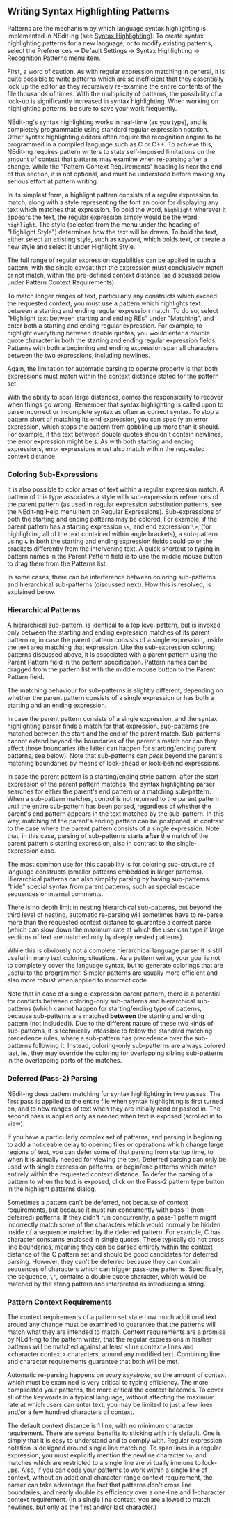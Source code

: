 
## Writing Syntax Highlighting Patterns

Patterns are the mechanism by which language syntax highlighting is
implemented in NEdit-ng (see [Syntax Highlighting](13.md)). To create
syntax highlighting patterns for a new language, or to modify existing
patterns, select the Preferences &rarr; Default Settings &rarr; Syntax
Highlighting &rarr; Recognition Patterns menu item.

First, a word of caution. As with regular expression matching in
general, it is quite possible to write patterns which are so inefficient
that they essentially lock up the editor as they recursively re-examine
the entire contents of the file thousands of times. With the
multiplicity of patterns, the possibility of a lock-up is significantly
increased in syntax highlighting. When working on highlighting patterns,
be sure to save your work frequently.

NEdit-ng's syntax highlighting works in real-time (as you type), and is
completely programmable using standard regular expression notation.
Other syntax highlighting editors often require the recognition engine
to be programmed in a compiled language such as C or C++. To achieve
this, NEdit-ng requires pattern writers to state self-imposed
limitations on the amount of context that patterns may examine when
re-parsing after a change. While the "Pattern Context Requirements"
heading is near the end of this section, it is not optional, and must be
understood before making any serious effort at pattern writing.

In its simplest form, a highlight pattern consists of a regular
expression to match, along with a style representing the font an color
for displaying any text which matches that expression. To bold the word,
`highlight` wherever it appears the text, the regular expression simply
would be the word `highlight`. The style (selected from the menu under
the heading of "Highlight Style") determines how the text will be drawn.
To bold the text, either select an existing style, such as `Keyword`,
which bolds text, or create a new style and select it under Highlight
Style.

The full range of regular expression capabilities can be applied in such
a pattern, with the single caveat that the expression must conclusively
match or not match, within the pre-defined context distance (as
discussed below under Pattern Context Requirements).

To match longer ranges of text, particularly any constructs which exceed
the requested context, you must use a pattern which highlights text
between a starting and ending regular expression match. To do so, select
"Highlight text between starting and ending REs" under "Matching", and
enter both a starting and ending regular expression. For example, to
highlight everything between double quotes, you would enter a double
quote character in both the starting and ending regular expression
fields. Patterns with both a beginning and ending expression span all
characters between the two expressions, including newlines.

Again, the limitation for automatic parsing to operate properly is that
both expressions must match within the context distance stated for the
pattern set.

With the ability to span large distances, comes the responsibility to
recover when things go wrong. Remember that syntax highlighting is
called upon to parse incorrect or incomplete syntax as often as correct
syntax. To stop a pattern short of matching its end expression, you can
specify an error expression, which stops the pattern from gobbling up
more than it should. For example, if the text between double quotes
shouldn't contain newlines, the error expression might be `$`. As with
both starting and ending expressions, error expressions must also match
within the requested context distance.

### Coloring Sub-Expressions

It is also possible to color areas of text within a regular expression
match. A pattern of this type associates a style with sub-expressions
references of the parent pattern (as used in regular expression
substitution patterns, see the NEdit-ng Help menu item on Regular
Expressions). Sub-expressions of both the starting and ending patterns
may be colored. For example, if the parent pattern has a starting
expression `\<`, and end expression `\>`, (for highlighting all of the
text contained within angle brackets), a sub-pattern using `&` in both
the starting and ending expression fields could color the brackets
differently from the intervening text. A quick shortcut to typing in
pattern names in the Parent Pattern field is to use the middle mouse
button to drag them from the Patterns list.

In some cases, there can be interference between coloring sub-patterns
and hierarchical sub-patterns (discussed next). How this is resolved, is
explained below.

### Hierarchical Patterns

A hierarchical sub-pattern, is identical to a top level pattern, but is
invoked only between the starting and ending expression matches of its
parent pattern or, in case the parent pattern consists of a single
expression, inside the text area matching that expression. Like the
sub-expression coloring patterns discussed above, it is associated with
a parent pattern using the Parent Pattern field in the pattern
specification. Pattern names can be dragged from the pattern list with
the middle mouse button to the Parent Pattern field.

The matching behaviour for sub-patterns is slightly different, depending
on whether the parent pattern consists of a single expression or has
both a starting and an ending expression.

In case the parent pattern consists of a single expression, and the
syntax highlighting parser finds a match for that expression,
sub-patterns are matched between the start and the end of the parent
match. Sub-patterns cannot extend beyond the boundaries of the parent's
match nor can they affect those boundaries (the latter can happen for
starting/ending parent patterns, see below). Note that sub-patterns can
*peek* beyond the parent's matching boundaries by means of look-ahead or
look-behind expressions.

In case the parent pattern is a starting/ending style pattern, after the
start expression of the parent pattern matches, the syntax highlighting
parser searches for either the parent's end pattern or a matching
sub-pattern. When a sub-pattern matches, control is not returned to the
parent pattern until the entire sub-pattern has been parsed, regardless
of whether the parent's end pattern appears in the text matched by the
sub-pattern. In this way, matching of the parent's ending pattern can be
postponed, in contrast to the case where the parent pattern consists of
a single expression. Note that, in this case, parsing of sub-patterns
starts **after** the match of the parent pattern's starting expression,
also in contrast to the single-expression case.

The most common use for this capability is for coloring sub-structure of
language constructs (smaller patterns embedded in larger patterns).
Hierarchical patterns can also simplify parsing by having sub-patterns
"hide" special syntax from parent patterns, such as special escape
sequences or internal comments.

There is no depth limit in nesting hierarchical sub-patterns, but beyond
the third level of nesting, automatic re-parsing will sometimes have to
re-parse more than the requested context distance to guarantee a correct
parse (which can slow down the maximum rate at which the user can type
if large sections of text are matched only by deeply nested patterns).

While this is obviously not a complete hierarchical language parser it
is still useful in many text coloring situations. As a pattern writer,
your goal is not to completely cover the language syntax, but to
generate colorings that are useful to the programmer. Simpler patterns
are usually more efficient and also more robust when applied to
incorrect code.

Note that in case of a single-expression parent pattern, there is a
potential for conflicts between coloring-only sub-patterns and
hierarchical sub-patterns (which cannot happen for starting/ending type
of patterns, because sub-patterns are matched **between** the starting
and ending pattern (not included)). Due to the different nature of these
two kinds of sub-patterns, it is technically infeasible to follow the
standard matching precedence rules, where a sub-pattern has precedence
over the sub-patterns following it. Instead, coloring-only sub-patterns
are always colored last, ie., they may override the coloring for
overlapping sibling sub-patterns in the overlapping parts of the
matches.

### Deferred (Pass-2) Parsing

NEdit-ng does pattern matching for syntax highlighting in two passes.
The first pass is applied to the entire file when syntax highlighting is
first turned on, and to new ranges of text when they are initially read
or pasted in. The second pass is applied only as needed when text is
exposed (scrolled in to view).

If you have a particularly complex set of patterns, and parsing is
beginning to add a noticeable delay to opening files or operations which
change large regions of text, you can defer some of that parsing from
startup time, to when it is actually needed for viewing the text.
Deferred parsing can only be used with single expression patterns, or
begin/end patterns which match entirely within the requested context
distance. To defer the parsing of a pattern to when the text is exposed,
click on the Pass-2 pattern type button in the highlight patterns
dialog.

Sometimes a pattern can't be deferred, not because of context
requirements, but because it must run concurrently with pass-1
(non-deferred) patterns. If they didn't run concurrently, a pass-1
pattern might incorrectly match some of the characters which would
normally be hidden inside of a sequence matched by the deferred pattern.
For example, C has character constants enclosed in single quotes. These
typically do not cross line boundaries, meaning they can be parsed
entirely within the context distance of the C pattern set and should be
good candidates for deferred parsing. However, they can't be deferred
because they can contain sequences of characters which can trigger
pass-one patterns. Specifically, the sequence, `\"`, contains a double
quote character, which would be matched by the string pattern and
interpreted as introducing a string.

### Pattern Context Requirements

The context requirements of a pattern set state how much additional text
around any change must be examined to guarantee that the patterns will
match what they are intended to match. Context requirements are a
promise by NEdit-ng to the pattern writer, that the regular expressions
in his/her patterns will be matched against at least \<line context\>
lines and \<character context\> characters, around any modified text.
Combining line and character requirements guarantee that both will be
met.

Automatic re-parsing happens on *every keystroke*, so the amount of
context which must be examined is very critical to typing efficiency.
The more complicated your patterns, the more critical the context
becomes. To cover all of the keywords in a typical language, without
affecting the maximum rate at which users can enter text, you may be
limited to just a few lines and/or a few hundred characters of context.

The default context distance is 1 line, with no minimum character
requirement. There are several benefits to sticking with this default.
One is simply that it is easy to understand and to comply with. Regular
expression notation is designed around single line matching. To span
lines in a regular expression, you must explicitly mention the newline
character `\n`, and matches which are restricted to a single line are
virtually immune to lock-ups. Also, if you can code your patterns to
work within a single line of context, without an additional
character-range context requirement, the parser can take advantage the
fact that patterns don't cross line boundaries, and nearly double its
efficiency over a one-line and 1-character context requirement. (In a
single line context, you are allowed to match newlines, but only as the
first and/or last character.)
